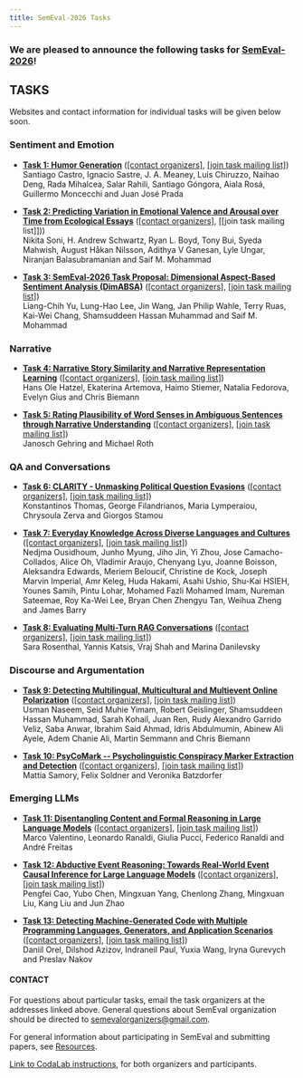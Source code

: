 ```yaml
---
title: SemEval-2026 Tasks
---
```


### We are pleased to announce the following tasks for [SemEval-2026](https://semeval.github.io/SemEval2026)!

## TASKS
Websites and contact information for individual tasks will be given below soon.

### Sentiment and Emotion

- **[Task 1: Humor Generation](https://pln-fing-udelar.github.io/semeval-2026-humor-gen/)**
  ([[contact organizers]](mailto:semeval-2026-task-1-humor-gen-organizers@googlegroups.com),
  [[join task mailing list]](https://groups.google.com/g/semeval-2026-task-1-humor-gen))<br>
  Santiago Castro, Ignacio Sastre, J. A. Meaney, Luis Chiruzzo, Naihao Deng, Rada Mihalcea, Salar Rahili, Santiago Góngora, Aiala Rosá, Guillermo Moncecchi and Juan José Prada 

- **[Task 2: Predicting Variation in Emotional Valence and Arousal over Time from Ecological Essays](https://semeval2026task2.github.io/SemEval-2026-Task2/)**
  ([[contact organizers]](mailto:semeval2026task2@googlegroups.com),
  [[join task mailing list]]))<br>
  Nikita Soni, H. Andrew Schwartz, Ryan L. Boyd, Tony Bui, Syeda Mahwish, August Håkan Nilsson, Adithya V Ganesan, Lyle Ungar, Niranjan Balasubramanian and Saif M. Mohammad 
  
- **[Task 3: SemEval-2026 Task Proposal: Dimensional Aspect-Based Sentiment Analysis (DimABSA)](https://github.com/DimABSA/DimABSA2026)**
  ([[contact organizers]](mailto:dimabsa-organizers@googlegroups.com),
  [[join task mailing list]](mailto:dimabsa-participants@googlegroups.com))<br>
  Liang-Chih Yu, Lung-Hao Lee, Jin Wang, Jan Philip Wahle, Terry Ruas, Kai-Wei Chang, Shamsuddeen Hassan Muhammad and Saif M. Mohammad 

### Narrative 

- **[Task 4: Narrative Story Similarity and Narrative Representation Learning](http://narrative-similarity-task.github.io/)**
  ([[contact organizers]](mailto:narrative-similarity-task-organizers@googlegroups.com),
  [[join task mailing list]](mailto:narrative-similarity-task@googlegroups.com))<br>
  Hans Ole Hatzel, Ekaterina Artemova, Haimo Stiemer, Natalia Fedorova, Evelyn Gius and Chris Biemann 


- **[Task 5: Rating Plausibility of Word Senses in Ambiguous Sentences through Narrative Understanding](https://nlu-lab.github.io/semeval.html)**
  ([[contact organizers]](mailto:semeval2026-task5-organizers@googlegroups.com),
  [[join task mailing list]](mailto:semeval2026-task5-participants@googlegroups.com))<br>
  Janosch Gehring and Michael Roth 

### QA and Conversations


- **[Task 6: CLARITY - Unmasking Political Question Evasions](https://konstantinosftw.github.io/CLARITY-SemEval-2026/)**
   ([[contact organizers]](mailto:kthomas@islab.ntua.gr),
  [[join task mailing list]](mailto:clarity---unmasking-political-question-evasions@googlegroups.com))<br>
  Konstantinos Thomas, George Filandrianos, Maria Lymperaiou, Chrysoula Zerva and Giorgos Stamou 


- **[Task 7: Everyday Knowledge Across Diverse Languages and Cultures]( https://junhomyung.github.io/BLEnD/)**
   ([[contact organizers]](mailto:semeval-2026-blend-organisers@googlegroups.com),
  [[join task mailing list]](mailto:semeval2026-task-7-blend-participants@googlegroups.com))<br>
  Nedjma Ousidhoum, Junho Myung, Jiho Jin, Yi Zhou, Jose Camacho-Collados, Alice Oh, Vladimir Araujo, Chenyang Lyu, Joanne Boisson, Aleksandra Edwards, Meriem Beloucif, Christine de Kock, Joseph Marvin Imperial, Amr Keleg, Huda Hakami, Asahi Ushio, Shu-Kai HSIEH, Younes Samih, Pintu Lohar, Mohamed Fazli Mohamed Imam, Nureman Sateemae, Roy Ka-Wei Lee, Bryan Chen Zhengyu Tan, Weihua Zheng and James Barry  

- **[Task 8: Evaluating Multi-Turn RAG Conversations](https://ibm.github.io/mt-rag-benchmark/MTRAGEval/)**
   ([[contact organizers]](mailto:sjrosenthal@us.ibm.com),
  [[join task mailing list]](https://groups.google.com/g/mtrageval))<br>
  Sara Rosenthal, Yannis Katsis, Vraj Shah and Marina Danilevsky  

  
### Discourse and Argumentation

- **[Task 9: Detecting Multilingual, Multicultural and Multievent Online Polarization](https://polar-semeval.github.io/)**
    ([[contact organizers]](mailto:polarization-semeval-2026-organisers@googlegroups.com),
  [[join task mailing list]](mailto:polarization-semeval-2026-participants@googlegroups.com))<br>
  Usman Naseem, Seid Muhie Yimam, Robert Geislinger, Shamsuddeen Hassan Muhammad, Sarah Kohail, Juan Ren, Rudy Alexandro Garrido Veliz, Saba Anwar, Ibrahim Said Ahmad, Idris Abdulmumin, Abinew Ali Ayele, Adem Chanie Ali, Martin Semmann and Chris Biemann 

- **[Task 10: PsyCoMark -- Psycholinguistic Conspiracy Marker Extraction and Detection](https://hide-ous.github.io/semeval2026-psycomark)**
    ([[contact organizers]](mailto:semeval2026-task10-organizers@googlegroups.com),
  [[join task mailing list]](mailto:semeval2026-task10-organizers@googlegroups.com))<br>
  Mattia Samory, Felix Soldner and Veronika Batzdorfer  

### Emerging LLMs

- **[Task 11: Disentangling Content and Formal Reasoning in Large Language Models](https://sites.google.com/view/semeval-2026-task-11)**
    ([[contact organizers]](mailto:semeval2026task11@gmail.com),
  [[join task mailing list]](mailto:))<br>
 Marco Valentino, Leonardo Ranaldi, Giulia Pucci, Federico Ranaldi and André Freitas 


- **[Task 12: Abductive Event Reasoning: Towards Real-World Event Causal Inference for Large Language Models](https://sites.google.com/view/semeval2026-task12/)**
    ([[contact organizers]](mailto:yangmingxuan2025@ia.ac.cn),
  [[join task mailing list]](https://groups.google.com/g/semeval2026-task12))<br>
 Pengfei Cao, Yubo Chen, Mingxuan Yang, Chenlong Zhang, Mingxuan Liu, Kang Liu and Jun Zhao 


- **[Task 13: Detecting Machine-Generated Code with Multiple Programming Languages, Generators, and Application Scenarios](https://github.com/mbzuai-nlp/SemEval-2026-Task13)**
    ([[contact organizers]](mailto:Dilshod.Azizov@mbzuai.ac.ae),
  [[join task mailing list]](mailto:semeval2026-task13@googlegroups.com))<br>
  Daniil Orel, Dilshod Azizov, Indraneil Paul, Yuxia Wang, Iryna Gurevych and Preslav Nakov 




#### CONTACT
For questions about particular tasks, email the task organizers at the addresses linked above. General questions about SemEval organization should be directed to <semevalorganizers@gmail.com>.

For general information about participating in SemEval and submitting papers, see [Resources](index.html#resources).

[Link to CodaLab instructions](https://semeval.github.io/SemEval2025/codalab), for both organizers and participants.
